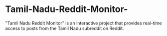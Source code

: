# Tamil-Nadu-Reddit-Monitor-
"Tamil Nadu Reddit Monitor" is an interactive project that provides real-time access to posts from the Tamil Nadu subreddit on Reddit.
